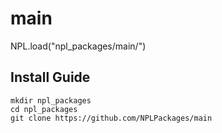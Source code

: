# main
NPL.load("npl_packages/main/")

## Install Guide
```
mkdir npl_packages
cd npl_packages
git clone https://github.com/NPLPackages/main
```